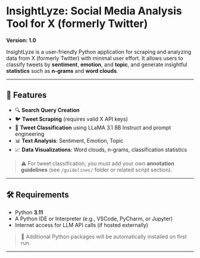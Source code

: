 # InsightLyze: Social Media Analysis Tool for X (formerly Twitter)

**Version: 1.0**

InsightLyze is a user-friendly Python application for scraping and analyzing data from X (formerly Twitter) with minimal user effort. It allows users to classify tweets by **sentiment**, **emotion**, and **topic**, and generate insightful **statistics** such as **n-grams** and **word clouds**.

---

## 🚀 Features

- 🔍 **Search Query Creation**
- 🐦 **Tweet Scraping** (requires valid X API keys)
- 🧠 **Tweet Classification** using LLaMA 3.1 8B Instruct and prompt engineering
- 📊 **Text Analysis**: Sentiment, Emotion, Topic
- 📈 **Data Visualizations**: Word clouds, n-grams, classification statistics

> ⚠️ For tweet classification, you must add your own **annotation guidelines** (see `/guidelines/` folder or related script section).

---

## 🛠 Requirements

- Python **3.11**
- A Python IDE or Interpreter (e.g., VSCode, PyCharm, or Jupyter)
- Internet access for LLM API calls (if hosted externally)

> 🔧 Additional Python packages will be automatically installed on first run.

---
